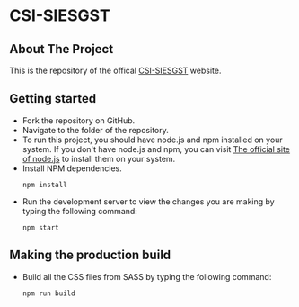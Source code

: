 # CSI-SIESGST

## About The Project

This is the repository of the offical [CSI-SIESGST](http://csi.siesgst.ac.in/) website. 

## Getting started

- Fork the repository on GitHub.
- Navigate to the folder of the repository.
- To run this project, you should have node.js and npm installed on your system.
  If you don't have node.js and npm, you can visit [The official site of node.js](https://nodejs.org/en/)
  to install them on your system.
- Install NPM dependencies.
  ```
  npm install
  ```
- Run the development server to view the changes you are making by typing the following
  command:
  ```
  npm start
  ```

## Making the production build

- Build all the CSS files from SASS by typing the following command:
  ```
  npm run build
  ```